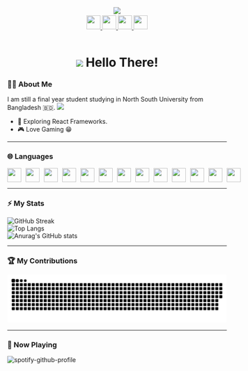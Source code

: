 
<div id="header" align="center" >
  <img src="https://media.giphy.com/media/Wsju5zAb5kcOfxJV9i/giphy.gif" width="200" border-radius:"10"/>
  </div>

<div id="badges" align="center">
 
  
  <a href="https://www.linkedin.com/in/raian-ruku-526819275/">
<img height="32" width="32" src="https://cdn.simpleicons.org/linkedin/white" />
  </a>
  <a href="https://www.facebook.com/raian.ruku">
<img height="32" width="32" src="https://cdn.simpleicons.org/facebook/FFFAFA" />
  </a>
  <a href="mailto:raianruku21@gmail.com">
    <img height="32" width="32" src="https://cdn.simpleicons.org/gmail/white" />
  </a>
  <a href="https://www.instagram.com/raian._.ruku/">
   <img height="32" width="32" src="https://cdn.simpleicons.org/instagram/white" />
  </a>
  <br>
  <img src="https://komarev.com/ghpvc/?username=raian-ruku&style=flat-square&color=blue" alt=""/>
 
</div>

<h1 align="center">
 
  <img src="https://media.giphy.com/media/kReKcfrs1YoTmt2AQt/giphy.gif" width="20px"/>
   Hello There! 
</h1>

  ### 👨‍💻 About Me
  I am still a final year student studying in North South University from Bangladesh 🇧🇩. <img src="https://media.giphy.com/media/W0c3xcZ3F1d0EYYb0f/giphy.gif" width="50px" />
  - 🔭 Exploring React Frameworks.
  - 🎮 Love Gaming 😁
 ---
 ### 🌐 Languages
<div style="display:flex; flex-direction:row; gap:10px;">
 <img height="32" width="32" src="https://cdn.simpleicons.org/flutter/white" style:"padding-right:10px"/> <img height="32" width="32" src="https://cdn.simpleicons.org/react/white" /><img height="32" width="32" src="https://cdn.simpleicons.org/nextdotjs/white" /><img height="32" width="32" src="https://cdn.simpleicons.org/tailwindcss/white" /><img height="32" width="32" src="https://cdn.simpleicons.org/shadcnui/white" /><img height="32" width="32" src="https://cdn.simpleicons.org/framer/white" /><img height="32" width="32" src="https://cdn.simpleicons.org/figma/white" /><img height="32" width="32" src="https://cdn.simpleicons.org/css3/white" /><img height="32" width="32" src="https://cdn.simpleicons.org/html5/white" /><img height="32" width="32" src="https://cdn.simpleicons.org/firebase/white" /><img height="32" width="32" src="https://cdn.simpleicons.org/python/white" /><img height="32" width="32" src="https://cdn.simpleicons.org/c/white" /><img height="32" width="32" src="https://cdn.simpleicons.org/php/white" />
 </div>

 ---
 ### ⚡ My Stats
 
![GitHub Streak](http://github-readme-streak-stats.herokuapp.com?user=raian-ruku&theme=dark&background=000000&card_width=450&hide_border=true&border_radius=10)<br>
![Top Langs](https://github-readme-stats-r1ht.vercel.app/api/top-langs/?username=raian-ruku&layout=compact&theme=vision-friendly-dark&hide_border=true&card_width=450&border_radius=10)<br>
![Anurag's GitHub stats](https://github-readme-stats-r1ht.vercel.app/api?username=raian-ruku&bg_color=000000&title_color=FF5900&text_color=FFFFFF&hide_border=true&border_radius=10)

---
### 🏆 My Contributions

<img alt="GitHub Snake" src="https://raw.githubusercontent.com/raian-ruku/raian-ruku/output/github-contribution-grid-snake-dark.svg" />


---

### 🎵 Now Playing
![spotify-github-profile](https://spotify-github-profile.kittinanx.com/api/view?uid=315az4xfki7gkbd2z4ipc52eorpy&cover_image=true&theme=novatorem&show_offline=false&background_color=000000&interchange=false&bar_color=53b14f&bar_color_cover=true)

